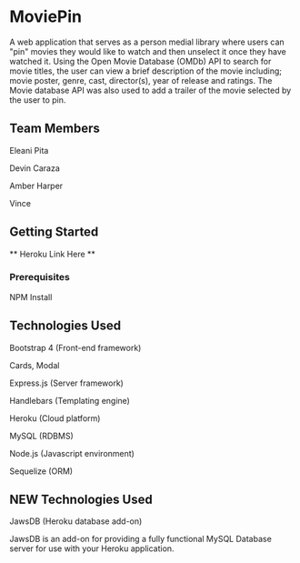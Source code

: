 # MoviePin

A web application that serves as a person medial library where users can "pin" movies they would like to watch and then unselect it once they have watched it.  Using the Open Movie Database (OMDb) API to search for movie titles, the user can view a brief description of the movie including; movie poster, genre, cast, director(s), year of release and ratings. The Movie database API was also used to add a trailer of the movie selected by the user to pin. 


## Team Members
Eleani Pita

Devin Caraza

Amber Harper

Vince

## Getting Started

** Heroku Link Here **

### Prerequisites

NPM Install

## Technologies Used

Bootstrap 4 (Front-end framework)

Cards, Modal

Express.js (Server framework)

Handlebars (Templating engine)

Heroku (Cloud platform)

MySQL (RDBMS)

Node.js (Javascript environment)

Sequelize (ORM)


## NEW Technologies Used

JawsDB (Heroku database add-on)

JawsDB is an add-on for providing a fully functional MySQL Database server for use with your Heroku application.

